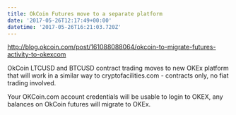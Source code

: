 ```yaml
---
title: OkCoin Futures move to a separate platform
date: '2017-05-26T12:17:49+00:00'
datetime: '2017-05-26T16:21:03.720Z'
---
```

http://blog.okcoin.com/post/161088088064/okcoin-to-migrate-futures-activity-to-okexcom

OkCoin LTCUSD and BTCUSD contract trading moves to new OKEx platform that will work in a similar way to cryptofacilities.com - contracts only, no fiat trading involved.

Your OKCoin.com account credentials will be usable to login to OKEX, any balances on OkCoin futures will migrate to OKEx. 
